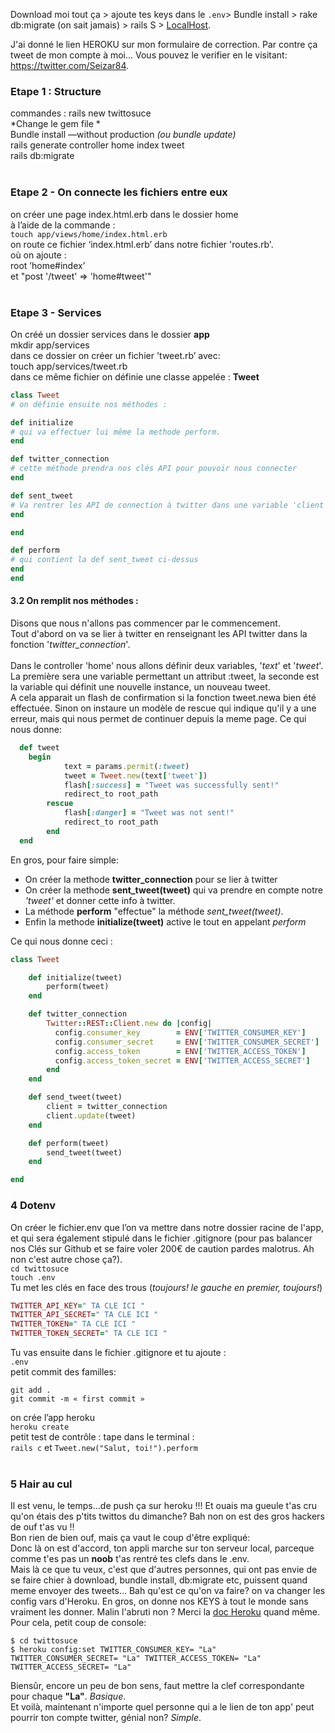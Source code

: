 Download moi tout ça > ajoute tes keys dans le `.env`> Bundle install > rake db:migrate (on sait jamais) > rails S > [LocalHost](http://localhost:3000/).

J'ai donné le lien HEROKU sur mon formulaire de correction. Par contre ça tweet de mon compte à moi... Vous pouvez le verifier en le visitant: https://twitter.com/Seizar84. 

### Etape 1 : Structure
commandes :
rails new twittosuce<br/>
*Change le gem file *<br/>
Bundle install —without production *(ou bundle update)*<br/>
rails generate controller home index tweet<br/>
rails db:migrate
<br/>
<br/>
### Etape 2 - On connecte les fichiers entre eux
on créer une page index.html.erb dans le dossier home<br/>
à l’aide de la commande :<br/>
`touch app/views/home/index.html.erb` <br/>
on route ce fichier ‘index.html.erb’ dans notre fichier 'routes.rb'.<br/>
où on ajoute :<br/>
root ’home#index’<br/>
et "post '/tweet' => 'home#tweet'"
<br/>
<br/>
### Etape 3 - Services
On créé un dossier services dans le dossier **app**<br/>
mkdir app/services<br/>
dans ce dossier on créer un fichier 'tweet.rb’ avec:<br/>
touch app/services/tweet.rb<br/>
dans ce même fichier on définie une classe appelée : **Tweet** <br/>
```ruby
class Tweet
# on définie ensuite nos méthodes :

def initialize
# qui va effectuer lui même la methode perform.
end

def twitter_connection
# cette méthode prendra nos clés API pour pouvoir nous connecter
end

def sent_tweet
# Va rentrer les API de connection à twitter dans une variable 'client'. Afin de pouvoir mettre à jour le profil twitter avec le tweet envoyé.
end

end

def perform
# qui contient la def sent_tweet ci-dessus
end
end
```

#### 3.2 On remplit nos méthodes :<br/>
Disons que nous n'allons pas commencer par le commencement.<br/>
Tout d'abord on va se lier à twitter en renseignant les API twitter dans la fonction '*twitter_connection*'.<br/>
<br/>
Dans le controller 'home' nous allons définir deux variables, '*text*' et '*tweet*'. La première sera une variable permettant un attribut :tweet, la seconde est la variable qui définit une nouvelle instance, un nouveau tweet.<br/>
A cela apparait un flash de confirmation si la fonction tweet.newa bien été effectuée. Sinon on instaure un modèle de rescue qui indique qu'il y a une erreur, mais qui nous permet de continuer depuis la meme page. Ce qui nous donne:<br/>
```ruby
  def tweet
  	begin 
			text = params.permit(:tweet)
			tweet = Tweet.new(text['tweet'])
			flash[:success] = "Tweet was successfully sent!"
			redirect_to root_path
		rescue
			flash[:danger] = "Tweet was not sent!"
			redirect_to root_path
		end
  end	
  ```
  
En gros, pour faire simple:
* On créer la methode **twitter_connection** pour se lier à twitter
* On créer la methode **sent_tweet(tweet)** qui va prendre en compte notre *'tweet'* et donner cette info à twitter.
* La méthode **perform** "effectue" la méthode *sent_tweet(tweet)*.
* Enfin la methode **initialize(tweet)** active le tout en appelant *perform*

Ce qui nous donne ceci : 
```ruby
class Tweet

	def initialize(tweet)
		perform(tweet)
	end

	def twitter_connection
		Twitter::REST::Client.new do |config|
		  config.consumer_key        = ENV['TWITTER_CONSUMER_KEY']
		  config.consumer_secret     = ENV['TWITTER_CONSUMER_SECRET']
		  config.access_token        = ENV['TWITTER_ACCESS_TOKEN']
		  config.access_token_secret = ENV['TWITTER_ACCESS_SECRET']
		end
	end

	def send_tweet(tweet)
		client = twitter_connection
		client.update(tweet)
	end

	def perform(tweet)
		send_tweet(tweet)
	end

end
```
### 4 Dotenv

On créer le fichier.env que l’on va mettre dans notre dossier racine de l'app, et qui sera également stipulé dans le fichier  .gitignore (pour pas balancer nos Clés sur Github et se faire voler 200€ de caution pardes malotrus. Ah non c'est autre chose ça?).<br/>
`cd twittosuce`<br/>
`touch .env`<br/>
Tu met les clés en face des trous (*toujours! le gauche en premier, toujours!*)<br/>
```ruby
TWITTER_API_KEY=" TA CLE ICI "
TWITTER_API_SECRET=" TA CLE ICI "
TWITTER_TOKEN=" TA CLE ICI "
TWITTER_TOKEN_SECRET=" TA CLE ICI "
```
Tu vas ensuite dans le fichier .gitignore et tu ajoute :<br/>
`.env`<br/>
petit commit des familles: <br/>
```git init
git add .
git commit -m « first commit »
```
on crée l’app heroku<br/>
`heroku create`<br/>
petit test de contrôle :  tape dans le terminal : <br/>
`rails c`
et 
`Tweet.new("Salut, toi!").perform`<br/>
<br/>
### 5 Hair au cul
Il est venu, le temps...de push ça sur heroku !!! Et ouais ma gueule t'as cru qu'on étais des p'tits twittos du dimanche? Bah non on est des gros hackers de ouf t'as vu !!<br/>
Bon rien de bien ouf, mais ça vaut le coup d'être expliqué:<br/>
Donc là on est d'accord, ton appli marche sur ton serveur local, parceque comme t'es pas un **noob** t'as rentré tes clefs dans le .env.<br/>
Mais là ce que tu veux, c'est que d'autres personnes, qui ont pas envie de se faire chier à download, bundle install, db:migrate etc, puissent quand meme envoyer des tweets... Bah qu'est ce qu'on va faire? on va changer les config vars d'Heroku. En gros, on donne nos KEYS à tout le monde sans vraiment les donner. Malin l'abruti non ? Merci la [doc Heroku](https://devcenter.heroku.com/articles/config-vars#setting-up-config-vars-for-a-deployed-application) quand même.<br/>
Pour cela, petit coup de console:<br/>
```
$ cd twittosuce
$ heroku config:set TWITTER_CONSUMER_KEY= "La" TWITTER_CONSUMER_SECRET= "La" TWITTER_ACCESS_TOKEN= "La" TWITTER_ACCESS_SECRET= "La"
``` 
Biensûr, encore un peu de bon sens, faut mettre la clef correspondante pour chaque **"La"**. *Basique*.<br/>
Et voilà, maintenant n'importe quel personne qui a le lien de ton app' peut pourrir ton compte twitter, génial non? *Simple*.

